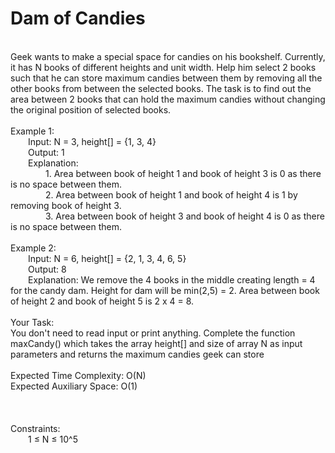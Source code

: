<h1>Dam of Candies</h1>
<p><br>
Geek wants to make a special space for candies on his bookshelf. Currently, it has N books of different heights and unit width. Help him select 2 books such that he can store maximum candies between them by removing all the other books from between the selected books. The task is to find out the area between 2 books that can hold the maximum candies without changing the original position of selected books. <br>
<br>
Example 1:<br>
&emsp;&emsp;Input: N = 3, height[] = {1, 3, 4}<br>
&emsp;&emsp;Output: 1<br>
&emsp;&emsp;Explanation:<br>
&emsp;&emsp;&emsp;&emsp;1. Area between book of height 1 and book of height 3 is 0 as there is no space between them.<br>
&emsp;&emsp;&emsp;&emsp;2. Area between book of height 1 and book of height 4 is 1 by removing book of height 3.<br>
&emsp;&emsp;&emsp;&emsp;3. Area between book of height 3 and book of height 4 is 0 as there is no space between them.<br>
<br>
Example 2:<br>
&emsp;&emsp;Input: N = 6, height[] = {2, 1, 3, 4, 6, 5}<br>
&emsp;&emsp;Output: 8<br>
&emsp;&emsp;Explanation: We remove the 4 books in the middle creating length = 4 for the candy dam. Height for dam will be min(2,5) = 2. Area between book of height 2 and book of height 5 is 2 x 4 = 8.<br>
<br>
Your Task:<br>  
You don't need to read input or print anything. Complete the function maxCandy() which takes the array height[] and size of array N as input parameters and returns the maximum candies geek can store<br>
<br>
Expected Time Complexity: O(N)<br>
Expected Auxiliary Space: O(1)<br>
<br>
<br>
<br>
Constraints:<br>
&emsp;&emsp;1 ≤ N ≤ 10^5<br>
<br></p>
